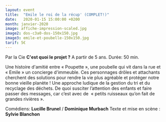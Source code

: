 ```yaml
---
layout: event
title:  "Emile le roi de la récup' (COMPLET!)"
date:   2020-01-15 15:00:00 +0200
month: janvier-2020
image: affiche-impression-scaled.jpg
image2: dos-c3a0-dos-150x150.jpg
image3: emile-et-poubelle-150x150.jpg
tarif: 5€
---
```


Par la Cie **C'est quoi le projet ?**
A partir de 5 ans. 
Durée: 50 min.

Une histoire d'amitié entre « Poupette », une poubelle qui vit dans la rue et « Emile » un concierge d'immeuble. Ces personnages drôles et attachants cherchent des solutions pour rendre la vie plus agréable et protéger notre bonne vieille planète ! Une approche ludique de la gestion du tri et du recyclage des déchets. De quoi susciter l’attention des enfants et faire passer des messages, car c’est avec de  « petits ruisseaux qu’on fait de grandes rivières ».

Comédiens: **Lucille Brunel** / **Dominique Murbach**
Texte et mise en scène : **Sylvie Blanchon**
